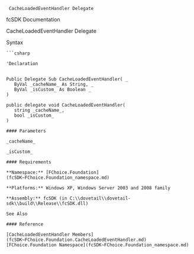 ﻿     CacheLoadedEventHandler Delegate                                                   

fcSDK Documentation

CacheLoadedEventHandler Delegate

Syntax

```vbnet
```csharp

'Declaration
 

Public Delegate Sub CacheLoadedEventHandler( _
   ByVal _cacheName_ As String, _
   ByVal _isCustom_ As Boolean _
) 

public delegate void CacheLoadedEventHandler( 
   string _cacheName_,
   bool _isCustom_
)

#### Parameters

_cacheName_

_isCustom_

#### Requirements

**Namespace:** [FChoice.Foundation](fcSDK~FChoice.Foundation_namespace.md)

**Platforms:** Windows XP, Windows Server 2003 and 2008 family

**Assembly:** fcSDK (in C:\\dovetail\\dovetail-sdk\\build\\Release\\fcSDK.dll)

See Also

#### Reference

[CacheLoadedEventHandler Members](fcSDK~FChoice.Foundation.CacheLoadedEventHandler.md)  
[FChoice.Foundation Namespace](fcSDK~FChoice.Foundation_namespace.md)